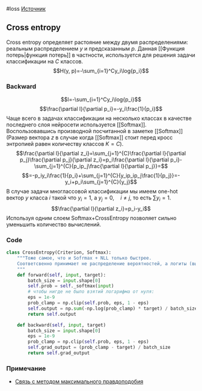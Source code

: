 #loss
[Источник](https://deepnotes.io/softmax-crossentropy#derivative-of-softmax)
## Cross entropy
Cross entropy определяет растояние между двумя распределениями: реальным распределением $y$ и предсказанным $p$. Данная [[Функция потерь|функция потерь]] в частности, используется для решения задачи классификации на $C$ классов. 
$$H(y, p)=-\sum_{i=1}^Cy_i\log{p_i}$$

### Backward
$$l=-\sum_{i=1}^Cy_i\log{p_i}$$
$$\frac{\partial l}{\partial p_i}=-y_i\frac{1}{p_i}$$
Чаще всего в задачах классификации на несколько классах в качестве последнего слоя нейросети используется [[Softmax]]. Воспользовавшись производной посчитанной в заметке [[Softmax]] (Размер вектора $z$ в случае когда [[Softmax]] стоит перед кросс энтропией равен количеству классов $K=C$).
$$\frac{\partial l}{\partial z_i}=\sum_{j=1}^{C}\frac{\partial l}{\partial p_j}\frac{\partial p_j}{\partial z_i}=p_i\frac{\partial l}{\partial p_i}-\sum_{j=1}^{C}{p_ip_j\frac{\partial l}{\partial p_j}}=$$
$$=-p_iy_i\frac{1}{p_i}+\sum_{j=1}^{C}{y_ip_ip_j\frac{1}{p_j}}=-y_i+p_i\sum_{j=1}^{C}{y_j}$$
В случае задачи многлассовой классификации мы имеем one-hot вектор $y$ класса $i$ такой что $y_i=1$, а $y_j=0, \quad i \neq j$, то есть $\sum y_i=1$.
$$\frac{\partial l}{\partial z_i}=p_i-y_i$$
Используя одним слоем Softmax+CrossEntropy позволяет сильно уменьшить количество вычислений.

### Code
```python
class CrossEntropy(Criterion, Softmax):
    """Тоже самое, что и Sofrmax + NLL только быстрее.
    Соответсвенно принимает не распределение вероятностей, a логиты (выход Linear).
    """
    def forward(self, input, target):
        batch_size = input.shape[0]
        self.prob = self._softmax(input)
        # чтобы нигде не было взятий логарифма от нуля:
        eps = 1e-9
        prob_clamp = np.clip(self.prob, eps, 1 - eps)
        self.output = np.sum(-np.log(prob_clamp) * target) / batch_size
        return self.output

    def backward(self, input, target)
        batch_size = input.shape[0]
        eps = 1e-9
        prob_clamp = np.clip(self.prob, eps, 1 - eps)
        self.grad_output = (prob_clamp - target) / batch_size
        return self.grad_output
```

### Примечание
- [Связь с методом максимального правдоподобия](https://leimao.github.io/blog/Cross-Entropy-KL-Divergence-MLE/)
